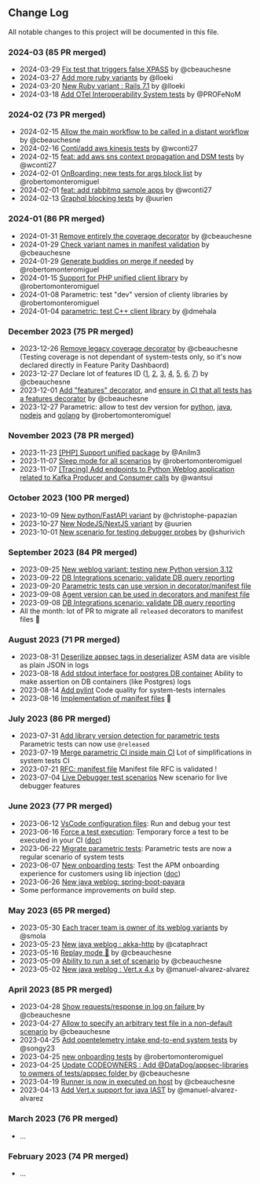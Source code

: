 ## Change Log

All notable changes to this project will be documented in this file.


### 2024-03 (85 PR merged)

* 2024-03-29 [Fix test that triggers false XPASS](https://github.com/DataDog/system-tests/pull/2281) by @cbeauchesne
* 2024-03-27 [Add more ruby variants](https://github.com/DataDog/system-tests/pull/2246) by @lloeki
* 2024-03-20 [New Ruby variant : Rails 7.1](https://github.com/DataDog/system-tests/pull/2242) by @lloeki
* 2024-03-18 [Add OTel Interoperability System tests](https://github.com/DataDog/system-tests/pull/2128) by @PROFeNoM


### 2024-02 (73 PR merged)

* 2024-02-15 [Allow the main workflow to be called in a distant workflow](https://github.com/DataDog/system-tests/pull/2150) by @cbeauchesne
* 2024-02-16 [Conti/add aws kinesis tests](https://github.com/DataDog/system-tests/pull/2143) by @wconti27
* 2024-02-15 [feat: add aws sns context propagation and DSM tests](https://github.com/DataDog/system-tests/pull/2095) by @wconti27
* 2024-02-01 [OnBoarding: new tests for args block list](https://github.com/DataDog/system-tests/pull/2089) by @robertomonteromiguel
* 2024-02-01 [feat: add rabbitmq sample apps](https://github.com/DataDog/system-tests/pull/2066) by @wconti27
* 2024-02-13 [Graphql blocking tests](https://github.com/DataDog/system-tests/pull/1879) by @uurien


### 2024-01 (86 PR merged)

* 2024-01-31 [Remove entirely the coverage decorator](https://github.com/DataDog/system-tests/pull/2091) by @cbeauchesne
* 2024-01-29 [Check variant names in manifest validation](https://github.com/DataDog/system-tests/pull/2082) by @cbeauchesne
* 2024-01-29 [Generate buddies on merge if needed](https://github.com/DataDog/system-tests/pull/2068) by @robertomonteromiguel
* 2024-01-15 [Support for PHP unified client library](https://github.com/DataDog/system-tests/pull/1998) by @robertomonteromiguel
* 2024-01-08 Parametric: test "dev" version of clienty libraries by @robertomonteromiguel
* 2024-01-04 [parametric: test C++ client library](https://github.com/DataDog/system-tests/pull/1942) by @dmehala

### December 2023 (75 PR merged)

* 2023-12-26 [Remove legacy coverage decorator](https://github.com/DataDog/system-tests/pull/1961) by @cbeauchesne (Testing coverage is not dependant of system-tests only, so it's now declared directly in Feature Parity Dashbaord)
* 2023-12-27 Declare lot of features ID ([1](https://github.com/DataDog/system-tests/pull/1968), [2](https://github.com/DataDog/system-tests/pull/1952), [3](https://github.com/DataDog/system-tests/pull/1967), [4](https://github.com/DataDog/system-tests/pull/1928), [5](https://github.com/DataDog/system-tests/pull/1915), [6](https://github.com/DataDog/system-tests/pull/1910), [7](https://github.com/DataDog/system-tests/pull/1901)) by @cbeauchesne
* 2023-12-01 [Add "features" decorator](https://github.com/DataDog/system-tests/pull/1883), and [ensure in CI that all tests has a features decorator](https://github.com/DataDog/system-tests/pull/1923) by @cbeauchesne
* 2023-12-27 Parametric: allow to test dev version for [python](https://github.com/DataDog/system-tests/pull/1959), [java](https://github.com/DataDog/system-tests/pull/1937), [nodejs](https://github.com/DataDog/system-tests/pull/1941) and [golang](https://github.com/DataDog/system-tests/pull/1948) by @robertomonteromiguel

### November 2023 (78 PR merged)

* 2023-11-23 [[PHP] Support unified package](https://github.com/DataDog/system-tests/pull/1862) by @Anilm3
* 2023-11-07 [Sleep mode for all scenarios](https://github.com/DataDog/system-tests/pull/1794) by @robertomonteromiguel
* 2023-11-07 [[Tracing] Add endpoints to Python Weblog application related to Kafka Producer and Consumer calls](https://github.com/DataDog/system-tests/pull/1783) by @wantsui

### October 2023 (100 PR merged)

* 2023-10-09 [New python/FastAPI variant](https://github.com/DataDog/system-tests/pull/1663) by @christophe-papazian
* 2023-10-27 [New NodeJS/NextJS variant](https://github.com/DataDog/system-tests/pull/1662) by @uurien
* 2023-10-01 [New scenario for testing debugger probes](https://github.com/DataDog/system-tests/pull/1632) by @shurivich

### September 2023 (84 PR merged)

* 2023-09-25 [New weblog variant: testing new Python version 3.12](https://github.com/DataDog/system-tests/pull/1617)
* 2023-09-22 [DB Integrations scenario: validate DB query reporting](https://github.com/DataDog/system-tests/pull/1601)
* 2023-09-20 [Parametric tests can use version in decorator/manifest file](https://github.com/DataDog/system-tests/pull/1589)
* 2023-09-08 [Agent version can be used in decorators and manifest file](https://github.com/DataDog/system-tests/pull/1577)
* 2023-09-08 [DB Integrations scenario: validate DB query reporting](https://github.com/DataDog/system-tests/pull/1410)
* All the month: lot of PR to migrate all `released` decorators to manifest files :tada:

### August 2023 (71 PR merged)

* 2023-08-31 [Deserilize appsec tags in deserializer](https://github.com/DataDog/system-tests/pull/1543) ASM data are visible as plain JSON in logs
* 2023-08-18 [Add stdout interface for postgres DB container](https://github.com/DataDog/system-tests/pull/1496) Ability to make assertion on DB containers (like Postgres) logs
* 2023-08-14 [Add pylint](https://github.com/DataDog/system-tests/pull/1486) Code quality for system-tests internales
* 2023-08-16 [Implementation of manifest files](https://github.com/DataDog/system-tests/pull/1481) :tada:


### July 2023 (86 PR merged)

* 2023-07-31 [Add library version detection for parametric tests](https://github.com/DataDog/system-tests/pull/1442) Parametric tests can now use `@released`
* 2023-07-19 [Merge parametric CI inside main CI](https://github.com/DataDog/system-tests/pull/1415) Lot of simplifications in system tests CI
* 2023-07-21 [RFC: manifest file](https://github.com/DataDog/system-tests/pull/1338) Manifest file RFC is validated !
* 2023-07-04 [Live Debugger test scenarios](https://github.com/DataDog/system-tests/pull/1296) New scenario for live debugger features


### June 2023 (77 PR merged)

* 2023-06-12 [VsCode configuration files](https://github.com/DataDog/system-tests/pull/1244): Run and debug your test
* 2023-06-16 [Force a test execution](https://github.com/DataDog/system-tests/pull/1270): Temporary force a test to be executed in your CI ([doc](https://github.com/DataDog/system-tests/blob/main/docs/execute/force-execute.md))
* 2023-06-22 [Migrate parametric tests](https://github.com/DataDog/system-tests/pull/1279): Parametric tests are now a regular scenario of system tests
* 2023-06-07 [New onboarding tests](https://github.com/DataDog/system-tests/pull/1191): Test the APM onboarding experience for customers using lib injection ([doc](https://github.com/DataDog/system-tests/tree/main/tests/onboarding))
* 2023-06-26 [New java weblog: spring-boot-payara](https://github.com/DataDog/system-tests/pull/1287)
* Some performance improvements on build step. 


### May 2023 (65 PR merged)

* 2023-05-30 [Each tracer team is owner of its weblog variants](https://github.com/DataDog/system-tests/pull/1216) by @smola
* 2023-05-23 [New java weblog : akka-http](https://github.com/DataDog/system-tests/pull/1064) by @cataphract
* 2023-05-16 [Replay mode :tada:](https://github.com/DataDog/system-tests/pull/1169) by @cbeauchesne
* 2023-05-09 [Ability to run a set of scenario](https://github.com/DataDog/system-tests/pull/1133) by @cbeauchesne
* 2023-05-02 [New java weblog : Vert.x 4.x](https://github.com/DataDog/system-tests/pull/1012) by @manuel-alvarez-alvarez


### April 2023 (85 PR merged)

* 2023-04-28 [Show requests/response in log on failure ](https://github.com/DataDog/system-tests/pull/1128) by @cbeauchesne
* 2023-04-27 [Allow to specify an arbitrary test file in a non-default scenario](https://github.com/DataDog/system-tests/pull/1124) by @cbeauchesne
* 2023-04-25 [Add opentelemetry intake end-to-end system tests](https://github.com/DataDog/system-tests/pull/976) by @songy23
* 2023-04-25 [new onboarding tests](https://github.com/DataDog/system-tests/pull/930) by @robertomonteromiguel
* 2023-04-25 [Update CODEOWNERS : Add @DataDog/appsec-libraries to owmers of tests/appsec folder ](https://github.com/DataDog/system-tests/pull/1090) by @cbeauchesne
* 2023-04-19 [Runner is now in executed on host](https://github.com/DataDog/system-tests/pull/958) by @cbeauchesne
* 2023-04-13 [Add Vert.x support for java IAST](https://github.com/DataDog/system-tests/pull/969) by @manuel-alvarez-alvarez

### March 2023 (76 PR merged)

* ...

### February 2023 (74 PR merged)

* ...
